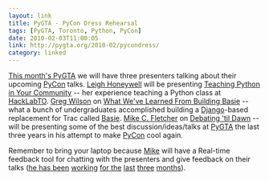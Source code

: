 ```yaml
---
layout: link
title: PyGTA - PyCon Dress Rehearsal
tags: [PyGTA, Toronto, Python, PyCon]
date: 2010-02-03T11:00:05
link: http://pygta.org/2010-02/pycondress/
category: linked
---
```


[This month's PyGTA][PyGTA-2010-02] we will have three presenters talking about their upcoming [PyCon][PyCon] talks. [Leigh Honeywell][LeighHoneywell] will be presenting [Teaching Python in Your Community][PyCon108] -- her experience teaching a Python class at [HackLabTO][HackLabTO]. [Greg Wilson][GregWilson] on [What We've Learned From Building Basie][PyCon112] -- what a bunch of undergraduates accomplished building a [Django][Django]-based replacement for Trac called [Basie][Basie]. [Mike C. Fletcher][MikeFletcher] on [Debating 'til Dawn][PyCon111] -- will be presenting some of the best discussion/ideas/talks at [PyGTA][PyGTA] the last three years in his attempt to make [PyCon][PyCon] cool again.

Remember to bring your laptop because [Mike][MikeFletcher] will have a Real-time feedback tool for chatting with the presenters and give feedback on their talks ([he has been](http://blog.vrplumber.com/index.php?/archives/2414-Simple-Channels-for-Tornado-rev-0.0.1.html "Simple Channels for Tornado (rev 0.0.1)") [working](http://blog.vrplumber.com/index.php?/archives/2417-Pythons-Too-Easy.html "Python's Too Easy") [for the](http://blog.vrplumber.com/index.php?/archives/2418-Tornado-PyGTA-this-month,-PyCon-Dress-Rehearsal-next.html "Tornado @ PyGTA this month") [last](http://blog.vrplumber.com/index.php?/archives/2429-Getting-close-on-ChatTrack.html "Getting close on ChatTrack") [three](http://blog.vrplumber.com/index.php?/archives/2434-Didnt-even-think-to-enable-epoll-in-Twisted+TG.html "Didn't even think to enable epoll in Twisted+TG") [months](http://blog.vrplumber.com/index.php?/archives/2437-ab-is-a-cruel-mistress.html "ab is a cruel mistress")).

[PyGTA]: http://pygta.org/
[PyGTA-2010-02]: http://pygta.org/2010-02/pycondress/ "PyCon Dress Rehearsal"
[PyCon]: http://us.pycon.org/2010 "PyCon United States 2010"
[LeighHoneywell]: http://hypatia.ca/
[PyCon108]: http://us.pycon.org/2010/conference/schedule/event/108/ "Think Globally, Hack Locally - Teaching Python in Your Community"
[GregWilson]: http://www.cs.utoronto.ca/~gvwilson
[PyCon112]: http://us.pycon.org/2010/conference/schedule/event/112/ "What We've Learned From Building Basie"
[MikeFletcher]: http://www.vrplumber.com/
[PyCon111]: http://us.pycon.org/2010/conference/schedule/event/111/ "Debating 'til Dawn: Topics to keep you up all night"
[HackLabTO]: http://hacklab.to/ "Hack Lab Toronto"
[Django]: http://djangoproject.org/ "Django Project"
[Basie]: http://basieproject.org/ "Basie Project"